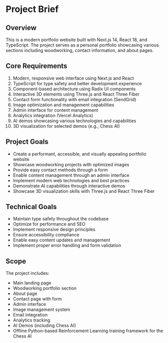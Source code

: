 # Project Brief

## Overview
This is a modern portfolio website built with Next.js 14, React 18, and TypeScript. The project serves as a personal portfolio showcasing various sections including woodworking, contact information, and about pages.

## Core Requirements
1. Modern, responsive web interface using Next.js and React
2. TypeScript for type safety and better development experience
3. Component-based architecture using Radix UI components
4. Interactive 3D elements using Three.js and React Three Fiber
5. Contact form functionality with email integration (SendGrid)
6. Image optimization and management capabilities
7. Admin interface for content management
8. Analytics integration (Vercel Analytics)
9. AI demos showcasing various technologies and capabilities
10. 3D visualization for selected demos (e.g., Chess AI)

## Project Goals
- Create a performant, accessible, and visually appealing portfolio website
- Showcase woodworking projects with optimized images
- Provide easy contact methods through a form
- Enable content management through an admin interface
- Implement modern web technologies and best practices
- Demonstrate AI capabilities through interactive demos
- Showcase 3D visualization skills with Three.js and React Three Fiber

## Technical Goals
- Maintain type safety throughout the codebase
- Optimize for performance and SEO
- Implement responsive design principles
- Ensure accessibility compliance
- Enable easy content updates and management
- Implement proper error handling and form validation

## Scope
The project includes:
- Main landing page
- Woodworking portfolio section
- About page
- Contact page with form
- Admin interface
- Image management system
- Email integration
- Analytics tracking
- AI Demos (including Chess AI)
- Offline Python-based Reinforcement Learning training framework for the Chess AI 